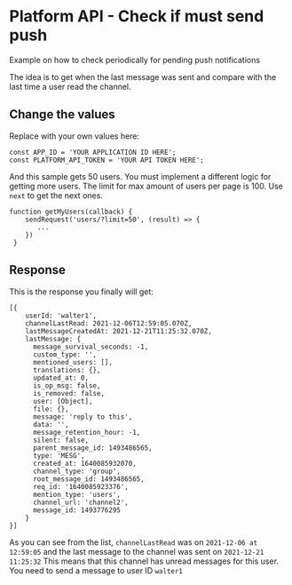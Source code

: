 # Platform API - Check if must send push

Example on how to check periodically for pending push notifications

The idea is to get when the last message was sent and compare with the last time a user read the channel.

## Change the values

Replace with your own values here:
```
const APP_ID = 'YOUR APPLICATION ID HERE';
const PLATFORM_API_TOKEN = 'YOUR API TOKEN HERE';
```

And this sample gets 50 users. You must implement a different logic for getting more users.
The limit for max amount of users per page is 100. Use ```next``` to get the next ones.

```
function getMyUsers(callback) {
    sendRequest('users/?limit=50', (result) => {
       ...
    })
 }
```

## Response

This is the response you finally will get:

```
[{
    userId: 'walter1',
    channelLastRead: 2021-12-06T12:59:05.070Z,
    lastMessageCreatedAt: 2021-12-21T11:25:32.070Z,
    lastMessage: {
      message_survival_seconds: -1,
      custom_type: '',
      mentioned_users: [],
      translations: {},
      updated_at: 0,
      is_op_msg: false,
      is_removed: false,
      user: [Object],
      file: {},
      message: 'reply to this',
      data: '',
      message_retention_hour: -1,
      silent: false,
      parent_message_id: 1493486565,
      type: 'MESG',
      created_at: 1640085932070,
      channel_type: 'group',
      root_message_id: 1493486565,
      req_id: '1640085923376',
      mention_type: 'users',
      channel_url: 'channel2',
      message_id: 1493776295
    }
}]
```

As you can see from the list, ```channelLastRead``` was on ```2021-12-06 at 12:59:05``` and the last message to the channel was sent on ```2021-12-21 11:25:32```
This means that this channel has unread messages for this user. You need to send a message to user ID ```walter1```
